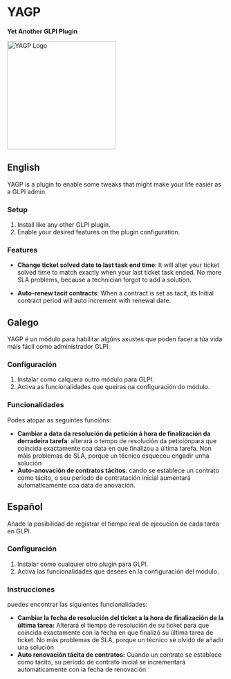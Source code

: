 # YAGP

**Yet Another GLPI Plugin**

<img src="https://raw.githubusercontent.com/ticgal/yagp/multimedia/yagp.png)" alt="YAGP Logo" height="250px" width="250px" class="js-lazy-loaded">

## English
YAGP is a plugin to enable some tweaks that might make your life easier as a GLPI admin.
### Setup
1. Install like any other GLPI plugin.
2. Enable your desired features on the plugin configuration.

### Features

- **Change ticket solved date to last task end time**: It will alter your ticket solved time to match exactly when your last ticket task ended. No more SLA problems, because a technician forgot to add a solution.

- **Auto-renew tacit contracts**: When a contract is set as tacit, its Initial contract period will auto increment with renewal date.

  

## Galego

YAGP é un módulo para habilitar algúns axustes que poden facer a túa vida máis fácil como administrador GLPI.

### Configuración

1. Instalar como calquera outro módulo para GLPI.
2. Activa as funcionalidades que queiras na configuración do módulo.

### Funcionalidades

Podes atopar as seguintes funcións:

- **Cambiar a data da resolución da petición á hora de finalización da derradeira tarefa**: alterará o tempo de resolución da peticiónpara que coincida exactamente coa data en que finalizou a última tarefa. Non máis problemas de SLA, porque un técnico esqueceu engadir unha solución
- **Auto-anovación de contratos tácitos**: cando se establece un contrato como tácito, o seu período de contratación inicial aumentará automaticamente coa data de anovación.

## Español
Añade la posibilidad de registrar el tiempo real de ejecución de cada tarea en GLPI.
### Configuración
1. Instalar como cualquier otro plugin para GLPI. 
2. Activa las funcionalidades que desees en la configuración del módulo.

### Instrucciones
puedes encontrar las siguientes funcionalidades:

- **Cambiar la fecha de resolución del ticket a la hora de finalización de la última tarea:** Alterará el tiempo de resolución de su ticket para que coincida exactamente con la fecha en que finalizó su última tarea de ticket. No más problemas de SLA, porque un técnico se olvidó de añadir una solución
- **Auto renovación tácita de contratos:** Cuando un contrato se establece como tácito, su período de contrato inicial se incrementará automáticamente con la fecha de renovación.
